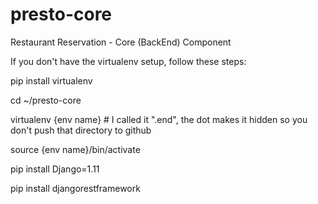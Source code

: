 # presto-core
Restaurant Reservation - Core (BackEnd) Component

If you don't have the virtualenv setup, follow these steps:

pip install virtualenv

cd ~/presto-core

virtualenv {env name} # I called it ".end", the dot makes it hidden so you don't push that directory to github

source {env name}/bin/activate

pip install Django=1.11

pip install djangorestframework
